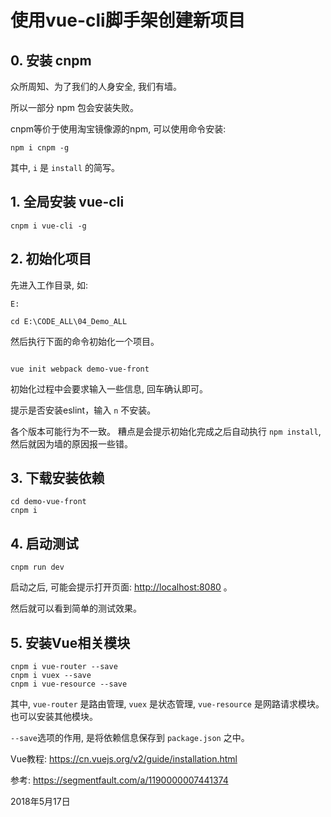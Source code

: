 # 使用vue-cli脚手架创建新项目


## 0. 安装 cnpm

众所周知、为了我们的人身安全, 我们有墙。

所以一部分 npm 包会安装失败。

cnpm等价于使用淘宝镜像源的npm, 可以使用命令安装: 

```
npm i cnpm -g

```

其中, `i` 是 `install` 的简写。


## 1. 全局安装 vue-cli

```
cnpm i vue-cli -g

```


## 2. 初始化项目


先进入工作目录, 如:

```
E:

cd E:\CODE_ALL\04_Demo_ALL

```


然后执行下面的命令初始化一个项目。


```

vue init webpack demo-vue-front

```

初始化过程中会要求输入一些信息, 回车确认即可。

提示是否安装eslint，输入 `n` 不安装。

各个版本可能行为不一致。 糟点是会提示初始化完成之后自动执行 `npm install`, 然后就因为墙的原因报一些错。


## 3. 下载安装依赖

```
cd demo-vue-front
cnpm i

```

## 4. 启动测试

```
cnpm run dev

```

启动之后, 可能会提示打开页面: <http://localhost:8080> 。 

然后就可以看到简单的测试效果。


## 5. 安装Vue相关模块


```
cnpm i vue-router --save
cnpm i vuex --save
cnpm i vue-resource --save
```

其中, `vue-router` 是路由管理, `vuex` 是状态管理,  `vue-resource` 是网路请求模块。 也可以安装其他模块。

`--save`选项的作用, 是将依赖信息保存到 `package.json` 之中。



Vue教程: <https://cn.vuejs.org/v2/guide/installation.html>


参考: <https://segmentfault.com/a/1190000007441374>



2018年5月17日

